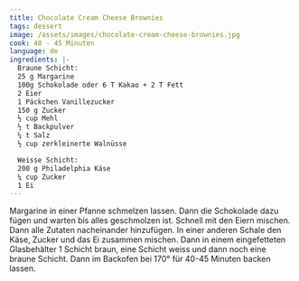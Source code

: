 ```yaml
---
title: Chocolate Cream Cheese Brownies
tags: dessert
image: /assets/images/chocolate-cream-cheese-brownies.jpg
cook: 40 - 45 Minuten
language: de
ingredients: |-
  Braune Schicht:
  25 g Margarine
  100g Schokolade oder 6 T Kakao + 2 T Fett
  2 Eier
  1 Päckchen Vanillezucker
  150 g Zucker
  ½ cup Mehl
  ½ t Backpulver
  ¼ t Salz
  ½ cup zerkleinerte Walnüsse

  Weisse Schicht:
  200 g Philadelphia Käse
  ¼ cup Zucker
  1 Ei
---
```


Margarine in einer Pfanne schmelzen lassen. Dann die Schokolade dazu fügen und warten bis alles geschmolzen ist. Schnell mit den Eiern mischen. Dann alle Zutaten nacheinander hinzufügen. In einer anderen Schale den Käse, Zucker und das Ei zusammen mischen. Dann in einem eingefetteten Glasbehälter 1 Schicht braun, eine Schicht weiss und dann noch eine braune Schicht. Dann im Backofen bei 170° für 40-45 Minuten backen lassen.
